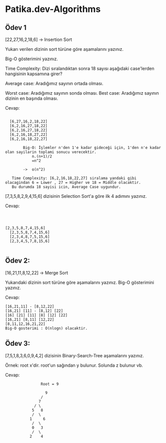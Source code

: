 # Patika.dev-Algorithms


## Ödev 1




[22,27,16,2,18,6] -> Insertion Sort

Yukarı verilen dizinin sort türüne göre aşamalarını yazınız.

Big-O gösterimini yazınız.

Time Complexity: Dizi sıralandıktan sonra 18 sayısı aşağıdaki case'lerden hangisinin kapsamına girer?

Average case: Aradığımız sayının ortada olması.



 Worst case: Aradığımız sayının sonda olması. Best case: Aradığımız sayının dizinin en başında olması.




Cevap:

```

  [6,27,16,2,18,22]
  [6,2,16,27,18,22]
  [6,2,16,27,18,22]
  [6,2,16,18,27,22]
  [6,2,16,18,22,27]

        Big-O: İşlemler n'den 1'e kadar gideceği için, 1'den n'e kadar olan sayilarin toplami sonucu verecektir.
            n.(n+1)/2 
            =n^2

        ->  o(n^2)

   Time Complexity: [6,2,16,18,22,27] siralama yandaki gibi olacagindan 6 = Lower , 27 = Higher ve 18 = Middle olacaktir.
   Bu durumda 18 sayisi icin, Average Case uygundur.

   ```



   [7,3,5,8,2,9,4,15,6] dizisinin Selection Sort'a göre ilk 4 adımını yazınız.



   Cevap:



```



[2,3,5,8,7,4,15,6]
  [2,3,5,8,7,4,15,6]
  [2,3,4,8,7,5,15,6]
  [2,3,4,5,7,8,15,6]


  ```



  ## Ödev 2:


  [16,21,11,8,12,22] -> Merge Sort

Yukarıdaki dizinin sort türüne göre aşamalarını yazınız. Big-O gösterimini yazınız.

Cevap:


```
[16,21,11] - [8,12,22]
[16,21] [11] - [8,12] [22]
[16] [21] [11] [8] [12] [22]
[16,21] [8,11] [12,22]
[8,11,12,16,21,22]
Big-O gosterimi : O(nlogn) olacaktir.
```



## Ödev 3: 

[7,5,1,8,3,6,0,9,4,2] dizisinin Binary-Search-Tree aşamalarını yazınız.

Örnek: root x'dir. root'un sağından y bulunur. Solunda z bulunur vb.

Cevap:

```
                Root = 9 
                
                  9                        
                /
               7
             / \
            5   8
            /  \
           1     6
            /  \
            0   3
            /  \
           2    4

```         
  
